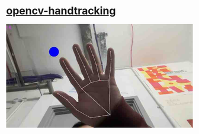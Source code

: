 # [opencv-handtracking](opencv-handtracking)

![A hand with lines drawn over it indicating a computer is tracking the hands location](opencv-handtracking/opencv-handtracking.jpg)
